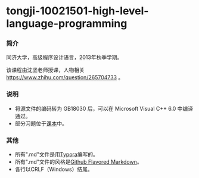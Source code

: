 # tongji-10021501-high-level-language-programming

### 简介

同济大学，高级程序设计语言，2013年秋季学期。

该课程由沈坚老师授课，人物相关 https://www.zhihu.com/question/265704733 。

### 说明

- 将源文件的编码转为 GB18030 后，可以在 Microsoft Visual C++ 6.0 中编译通过。
- 部分习题位于[课本](https://file.zzc.icu/github.com/zzc-tongji/tongji-10021501-high-level-language-programming/C%2B%2B%E7%A8%8B%E5%BA%8F%E8%AE%BE%E8%AE%A1.pdf)中。

### 其他

- 所有".md"文件是用[Typora](http://typora.io/)编写的。
- 所有".md"文件的风格是[Github Flavored Markdown](https://guides.github.com/features/mastering-markdown/#GitHub-flavored-markdown)。
- 各行以CRLF（Windows）结尾。
